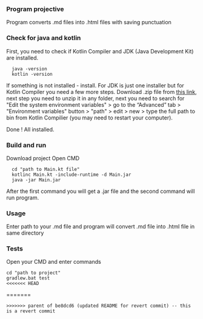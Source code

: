 ### Program projective
Program converts .md files into .html files with saving punctuation

### Check for java and kotlin
First, you need to check if Kotlin Compiler and JDK (Java Development Kit) are installed.
```
  java -version
  kotlin -version
```
If something is not installed - install. For JDK is just one installer but for Kotlin Compiler you need a few more steps.
Download .zip file from [this link](https://github.com/JetBrains/kotlin/releases/tag/v1.9.23), next step you need to unzip it in any folder,
next you need to search for "Edit the system environment variables" > go to the “Advanced” tab > "Environment variables" button >
"path" > edit > new > type the full path to bin from Kotlin Compilier (you may need to restart your computer).

Done ! All installed.

### Build and run
Download project
Open CMD
```
  cd "path to Main.kt file"
  kotlinc Main.kt -include-runtime -d Main.jar
  java -jar Main.jar
```
After the first command you will get a .jar file and the second command will run program.

### Usage
Enter path to your .md file and program will convert .md file into .html file in same directory

### Tests
Open your CMD and enter commands
```
cd "path to project"
gradlew.bat test
<<<<<<< HEAD
```
=======
```
>>>>>>> parent of be8dcd6 (updated README for revert commit) -- this is a revert commit
